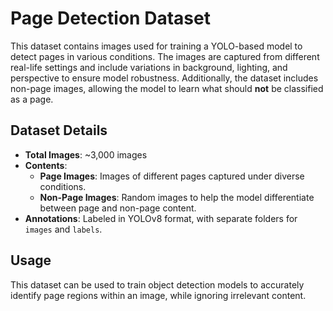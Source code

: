# Page Detection Dataset

This dataset contains images used for training a YOLO-based model to detect pages in various conditions. The images are captured from different real-life settings and include variations in background, lighting, and perspective to ensure model robustness. Additionally, the dataset includes non-page images, allowing the model to learn what should **not** be classified as a page.

## Dataset Details

- **Total Images**: ~3,000 images
- **Contents**: 
  - **Page Images**: Images of different pages captured under diverse conditions.
  - **Non-Page Images**: Random images to help the model differentiate between page and non-page content.
- **Annotations**: Labeled in YOLOv8 format, with separate folders for `images` and `labels`.

## Usage

This dataset can be used to train object detection models to accurately identify page regions within an image, while ignoring irrelevant content.
